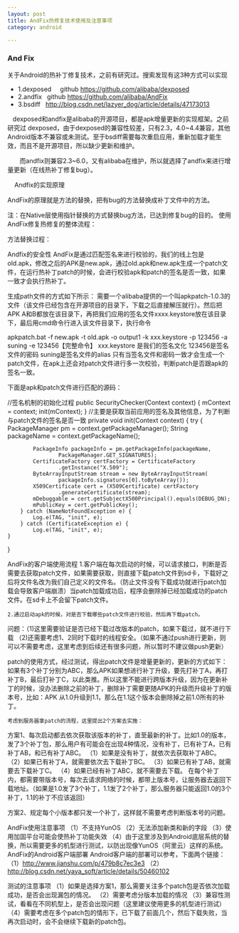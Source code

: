 ```yaml
---
layout: post
title: AndFix热修复技术使用及注意事项
category: android

---
```


### And Fix关于Android的热补丁修复技术，之前有研究过。搜索发现有这3种方式可以实现* 1.dexposed     	github https://github.com/alibaba/dexposed* 2.andfix   		github https://github.com/alibaba/AndFix* 3.bsdiff  		http://blog.csdn.net/lazyer_dog/article/details/47173013   dexposed和andfix是alibaba的开源项目，都是apk增量更新的实现框架。之前研究过 dexposed，由于dexposed的兼容性较差，只有2.3，4.0~4.4兼容，其他Android版本不兼容或未测试。至于bsdiff需要每次重启应用，重新加载才能生效，而且不是开源项目，所以缺少更新和维护。
      而andfix则兼容2.3~6.0，又有alibaba在维护，所以就选择了andfix来进行增量更新（在线热补丁修复bug）。
   Andfix的实现原理
AndFix的原理就是方法的替换，把有bug的方法替换成补丁文件中的方法。 注：在Native层使用指针替换的方式替换bug方法，已达到修复bug的目的。使用AndFix修复热修复的整体流程：方法替换过程：Andfix的安全性AndFix是通过匹配签名来进行校验的，我们的线上包是old.apk，修改之后的APK是new.apk，通过old.apk和new.apk生成一个patch文件，在运行热补丁patch的时候，会进行校验apk和patch的签名是否一致，如果一致才会执行热补丁。生成path文件的方式如下所示：需要一个alibaba提供的一个叫apkpatch-1.0.3的文件（该文件已经包含在开源项目的目录下，下载之后直接解压就行）。然后把APK A和B都放在该目录下，再把我们应用的签名文件xxxx.keystore放在该目录下，最后用cmd命令行进入该文件目录下，执行命令apkpatch.bat -f new.apk -t old.apk -o output1 -k xxx.keystore -p 123456 -a suning -e 123456【完整命令】xxx.keystore 是我们的签名文化123456是签名文件的密码suning是签名文件的alias只有当签名文件和密码一致才会生成一个patch文件，在apk上还会对patch文件进行多一次校验，判断patch是否跟apk的签名一致。下面是apk和patch文件进行匹配的源码：//签名机制的初始化过程public SecurityChecker(Context context) {        mContext = context;        init(mContext);}//主要是获取当前应用的签名及其他信息，为了判断与patch文件的签名是否一致private void init(Context context) {        try {            PackageManager pm = context.getPackageManager();            String packageName = context.getPackageName();            PackageInfo packageInfo = pm.getPackageInfo(packageName,                    PackageManager.GET_SIGNATURES);            CertificateFactory certFactory = CertificateFactory                    .getInstance("X.509");            ByteArrayInputStream stream = new ByteArrayInputStream(                    packageInfo.signatures[0].toByteArray());            X509Certificate cert = (X509Certificate) certFactory                    .generateCertificate(stream);            mDebuggable = cert.getSubjectX500Principal().equals(DEBUG_DN);            mPublicKey = cert.getPublicKey();        } catch (NameNotFoundException e) {            Log.e(TAG, "init", e);        } catch (CertificateException e) {            Log.e(TAG, "init", e);    }}AndFix的客户端使用流程	1.客户端在每次启动的时候，可以请求接口，判断是否需要去获取patch文件，如果需要获取，则直接下载patch文件到sd卡，下载好之后将文件名改为我们自己定义的文件名。（防止文件没有下载成功就进行patch加载会导致客户端崩溃）当patch加载成功后，程序会删除掉已经加载成功的patch文件。在sd卡上不会留下patch文件。    2.通过启动apk的时候，对是否下载哪些patch文件进行校验，然后再下载patch。问题：（1)这里需要验证是否已经下载过改版本的patch，如果下载过，就不进行下载	 （2)还需要考虑1、2同时下载时的线程安全。（如果不通过push进行更新，则可以不需要考虑，这里考虑到后续还有很多问题，所以暂时不建议做push更新）patch的使用方式，经过测试，得出patch文件是增量更新的，更新的方式如下：如果有3个补丁分别为ABC，那么APK如果想进行补丁升级，要先打补丁A，再打补丁B，最后打补丁C，以此类推。所以这里不能进行跨版本升级，因为在更新补丁的时候，没办法删除之前的补丁，删除补丁需要更随APK的升级而升级补丁的版本号，比如：APK 从1.0升级到1.1，那么在1.1这个版本会删除掉之前1.0所有的补丁。	考虑到服务器拿patch的流程，这里提出2个方案去实施：方案1、每次启动都去依次获取该版本的补丁，直至最新的补丁。比如1.0的版本，发了3个补丁包，那么用户有可能会在出现4种情况，没有补丁，已有补丁A，已有补丁AB，和已有补丁ABC。	（1）如果是没有补丁，就依次去获取补丁ABC。	（2）如果已有补丁A，就需要依次去下载补丁BC。	（3）如果已有补丁AB，就需要去下载补丁C。	（4）如果已经有补丁ABC，就不需要去下载。在每个补丁内，都需要带版本号，每次去请求网络的时候，都带上版本号，让服务器去返回下载地址。（如果是1.0发了3个补丁，1.1发了2个补丁，那么服务器只能返回1.0的3个补丁，1.1的补丁不应该返回）方案2、规定每个小版本都只发一个补丁，这样就不需要考虑判断版本号的问题。AndFix使用注意事项（1）不支持YunOS（2）无法添加新类和新的字段（3）使用加固平台可能会使热补丁功能失效（4）由于这里涉及到Android底层系统的替换，所以需要更多的机型进行测试，以防出现像YunOS（阿里云）这样的系统。AndFix的Android客户端部署Android客户端的部署可以参考，下面两个链接：（1）http://www.jianshu.com/p/479b8c7ec3e3（2）http://blog.csdn.net/yaya_soft/article/details/50460102测试的注意事项（1）如果是选择方案1，那么需要关注多个patch包是否依次加载成功，是否会出现漏包的情况。（2）需要考虑分版本加载的情况（3）兼容性测试，看看在不同机型上，是否会出现问题（这里建议使用更多的机型进行测试）（4）需要考虑在多个patch包的情形下，已下载了前面几个，然后下载失败，当再次启动时，会不会继续下载新的patch包。